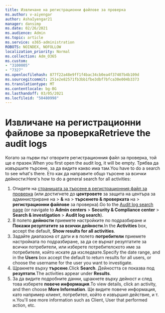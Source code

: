 ```yaml
---
title: Извличане на регистрационни файлове за проверка
ms.author: v-aiyengar
author: AshaIyengar21
manager: dansimp
ms.date: 02/26/2021
ms.audience: Admin
ms.topic: article
ms.service: o365-administration
ROBOTS: NOINDEX, NOFOLLOW
localization_priority: Normal
ms.collection: Adm_O365
ms.custom:
- "3100005"
- "7327"
ms.openlocfilehash: 877f22a48e9ff1f4bac34cb0ea4f37407b4b109d
ms.sourcegitcommit: 251e2e82571fb3bb1fbe3dbf7bfca30e004b3373
ms.translationtype: MT
ms.contentlocale: bg-BG
ms.lasthandoff: 03/05/2021
ms.locfileid: "50480998"
---
```

# <a name="retrieve-the-audit-logs"></a><span data-ttu-id="4c51d-102">Извличане на регистрационни файлове за проверка</span><span class="sxs-lookup"><span data-stu-id="4c51d-102">Retrieve the audit logs</span></span>

<span data-ttu-id="4c51d-103">Когато за първи път отворите регистрационния файл за проверка, той ще е празен.</span><span class="sxs-lookup"><span data-stu-id="4c51d-103">When you first open the audit log, it will be empty.</span></span> <span data-ttu-id="4c51d-104">Трябва да извършите търсене, за да видите какво има там.</span><span class="sxs-lookup"><span data-stu-id="4c51d-104">You have to do a search to see what's there.</span></span> <span data-ttu-id="4c51d-105">Ето как да направите общо търсене за всички дейности:</span><span class="sxs-lookup"><span data-stu-id="4c51d-105">Here's how to do a general search for all activities:</span></span>

1. <span data-ttu-id="4c51d-106">Отидете на [страницата за търсене в регистрационния файл за проверка](https://protection.office.com/#/unifiedauditlog) (или достигнете до **центровете** за защита на центъра за администриране на  >  **&** на  >  **търсенето & проверката** на  >  **регистрационни файлове** за проверка).</span><span class="sxs-lookup"><span data-stu-id="4c51d-106">Go to the [Audit log search page](https://protection.office.com/#/unifiedauditlog) (or navigate to  **Admin centers** > **Security & Compliance center** > **Search & investigation** > **Audit log search**).</span></span>
1. <span data-ttu-id="4c51d-107">В полето **дейности** приемете настройките по подразбиране и **Покажи резултатите за всички дейности**.</span><span class="sxs-lookup"><span data-stu-id="4c51d-107">In the **Activities** box, accept the default, **Show results for all activities**.</span></span>
1. <span data-ttu-id="4c51d-108">Задайте диапазона от дати и в полето **потребители** приемете настройката по подразбиране, за да се върнат резултатите за всички потребители, или изберете потребителското име за потребителя, който искате да изследвате.</span><span class="sxs-lookup"><span data-stu-id="4c51d-108">Specify the date range, and in the **Users** box accept the default to return results for all users, or choose the username for the user you want to investigate.</span></span>
1. <span data-ttu-id="4c51d-109">Щракнете върху **търсене**.</span><span class="sxs-lookup"><span data-stu-id="4c51d-109">Click **Search**.</span></span> <span data-ttu-id="4c51d-110">Дейността се показва под **резултати**.</span><span class="sxs-lookup"><span data-stu-id="4c51d-110">The activities appear under **Results**.</span></span>
1. <span data-ttu-id="4c51d-111">За да видите подробните данни, щракнете върху дейност и след това изберете **повече информация**.</span><span class="sxs-lookup"><span data-stu-id="4c51d-111">To view details, click an activity, and then choose **More Information**.</span></span> <span data-ttu-id="4c51d-112">Ще видите повече информация, като например клиент, потребител, който е извършил действие, и т. н.</span><span class="sxs-lookup"><span data-stu-id="4c51d-112">You'll see more information such as Client, User that performed action, etc.</span></span>
